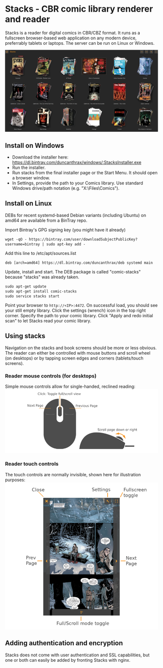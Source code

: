 # Stacks - CBR comic library renderer and reader
Stacks is a reader for digital comics in CBR/CBZ format. It runs as a fullscreen browser-based web application on any modern device, preferrably tablets or laptops. The server can be run on Linux or Windows.

![](doc/screenshot-1.png)

## Install on Windows
* Download the installer here: https://dl.bintray.com/duncanthrax/windows/:StacksInstaller.exe
* Run the installer.
* Run stacks from the final installer page or the Start Menu. It should open a browser window.
* In Settings, provide the path to your Comics library. Use standard Windows drive/path notation (e.g. "X:\Files\Comics").

## Install on Linux
DEBs for recent systemd-based Debian variants (including Ubuntu) on amd64 are available from a BinTray repo.

Import Bintray's GPG signing key (you might have it already)
```
wget -qO - https://bintray.com/user/downloadSubjectPublicKey?username=bintray | sudo apt-key add -
```

Add this line to /etc/apt/sources.list
```
deb [arch=amd64] https://dl.bintray.com/duncanthrax/deb systemd main
```

Update, install and start. The DEB package is called "comic-stacks" because "stacks" was already taken.
```
sudo apt-get update
sudo apt-get install comic-stacks
sudo service stacks start
```

Point your browser to ```http://<IP>:4472```. On successful load, you should see your still empty library. Click the settings (wrench) icon in the top right corner. Specify the path to your comic library. Click "Apply and redo initial scan" to let Stacks read your comic library.

## Using stacks
Navigation on the stacks and book screens should be more or less obvious. The reader can either be controlled with mouse buttons and scroll wheel (on desktops) or by tapping screen edges and corners (tablets/touch screens).

### Reader mouse controls (for desktops)
Simple mouse controls allow for single-handed, reclined reading:
![](doc/mouse.png)

### Reader touch controls
The touch controls are normally invisible, shown here for illustration purposes:
![](doc/touch.png)

## Adding authentication and encryption
Stacks does not come with user authentication and SSL capabilities, but one or both can easily be added by fronting Stacks with nginx.
